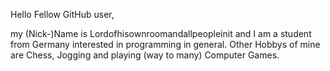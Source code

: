 Hello Fellow GitHub user,

my (Nick-)Name is Lordofhisownroomandallpeopleinit and I am a student from Germany interested in programming in general. 
Other Hobbys of mine are Chess, Jogging and playing (way to many) Computer Games. 
